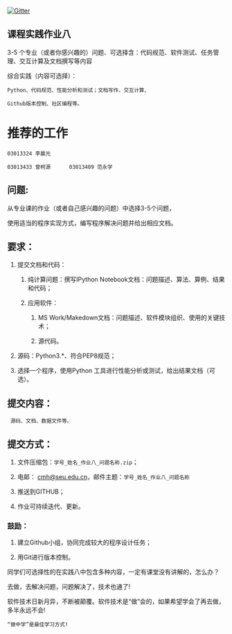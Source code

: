 
[![Gitter](https://badges.gitter.im/Py03013052/Students2016.svg)](https://gitter.im/Py03013052/Students2016?utm_source=badge&utm_medium=badge&utm_campaign=pr-badge)

## 课程实践作业八

3-5 个专业（或者你感兴趣的）问题、可选择含：代码规范、软件测试、任务管理、交互计算及文档撰写等内容  

综合实践（内容可选择）：
    
    Python、代码规范、性能分析和测试；文档写作、交互计算、
    
    Github版本控制、社区编程等。

# 推荐的工作

    03013324 李晨光 
    
    03013433 曾柯源 	  03013409 范永学

##  问题: 

从专业课的作业（或者自己感兴趣的问题）中选择3-5个问题，

使用适当的程序实现方式，编写程序解决问题并给出相应文档。

## 要求：

1. 提交文档和代码：

    1. 纯计算问题：撰写IPython Notebook文档：问题描述、算法、算例、结果和代码；
    
    2. 应用软件：
        
        1.  MS Work/Makedown文档：问题描述、软件模块组织、使用的关键技术；
        
        2. 源代码。

2.	源码：Python3.*、符合PEP8规范；

3.	选择一个程序，使用Python 工具进行性能分析或测试，给出结果文档（可选）。

## 提交内容：
     
     源码、文档、数据文件等。

## 提交方式：

1.	文件压缩包：`学号_姓名_作业八_问题名称.zip`；

2.	电邮： cmh@seu.edu.cn，邮件主题：`学号_姓名_作业八_问题名称`

3.	推送到GITHUB；

4.	作业可持续迭代、更新。

### 鼓励：

1.	建立Github小组，协同完成较大的程序设计任务；

2.	用Git进行版本控制。

同学们可选择性的在实践八中包含多种内容，一定有课堂没有讲解的，怎么办？

去做，去解决问题，问题解决了，技术也通了!

软件技术日新月异，不断被颠覆。软件技术是“做”会的，如果希望学会了再去做，多半永远不会!

    “做中学”是最佳学习方式!
      
